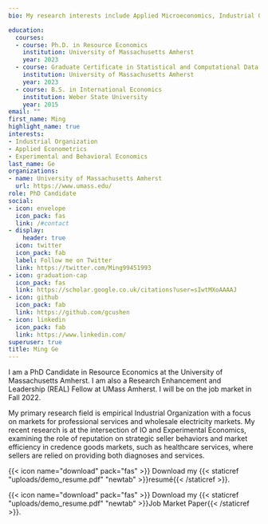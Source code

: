 ```yaml
---
bio: My research interests include Applied Microeconomics, Industrial Organization, and Experimental and Behavioral Economics.

education:
  courses:
  - course: Ph.D. in Resource Economics
    institution: University of Massachusetts Amherst
    year: 2023
  - course: Graduate Certificate in Statistical and Computational Data Science
    institution: University of Massachusetts Amherst
    year: 2023
  - course: B.S. in International Economics
    institution: Weber State University
    year: 2015
email: ""
first_name: Ming
highlight_name: true
interests:
- Industrial Organization
- Applied Econometrics
- Experimental and Behavioral Economics
last_name: Ge
organizations:
- name: University of Massachusetts Amherst
  url: https://www.umass.edu/
role: PhD Candidate
social:
- icon: envelope
  icon_pack: fas
  link: /#contact
- display:
    header: true
  icon: twitter
  icon_pack: fab
  label: Follow me on Twitter
  link: https://twitter.com/Ming99451993
- icon: graduation-cap
  icon_pack: fas
  link: https://scholar.google.co.uk/citations?user=sIwtMXoAAAAJ
- icon: github
  icon_pack: fab
  link: https://github.com/gcushen
- icon: linkedin
  icon_pack: fab
  link: https://www.linkedin.com/
superuser: true
title: Ming Ge
---
```


I am a PhD Candidate in Resource Economics at the University of Massachusetts Amherst. I am also a Research Enhancement and Leadership (REAL) Fellow at UMass Amherst. I will be on the job market in Fall 2022.

My primary research field is empirical Industrial Organization with a focus on markets for professional services and wholesale electricity markets. My recent research is at the intersection of IO and Experimental Economics, examining the role of reputation on strategic seller behaviors and market efficiency in credence goods markets, such as healthcare services, where sellers are relied on providing both diagnoses and services.


{{< icon name="download" pack="fas" >}} Download my {{< staticref "uploads/demo_resume.pdf" "newtab" >}}resumé{{< /staticref >}}.

{{< icon name="download" pack="fas" >}} Download my {{< staticref "uploads/demo_resume.pdf" "newtab" >}}Job Market Paper{{< /staticref >}}.

